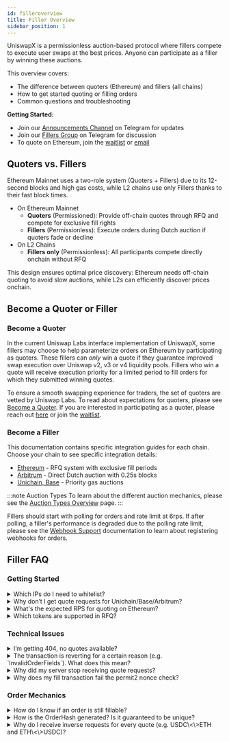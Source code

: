 ```yaml
---
id: filleroverview
title: Filler Overview
sidebar_position: 1
---
```


UniswapX is a permissionless auction-based protocol where fillers compete to execute user swaps at the best prices. Anyone can participate as a filler by winning these auctions.

This overview covers:
- The difference between quoters (Ethereum) and fillers (all chains)
- How to get started quoting or filling orders
- Common questions and troubleshooting

**Getting Started:**
- Join our [Announcements Channel](https://t.me/uniswapx_fillers) on Telegram for updates
- Join our [Fillers Group](https://t.me/UniswapXdiscussion) on Telegram for discussion
- To quote on Ethereum, join the [waitlist](https://uniswap.typeform.com/to/UiPDKgY6) or [email](mailto:quoters@uniswap.org)

## Quoters vs. Fillers

Ethereum Mainnet uses a two-role system (Quoters + Fillers) due to its 12-second blocks and high gas costs, while L2 chains use only Fillers thanks to their fast block times.

- On Ethereum Mainnet
    - **Quoters** (Permissioned): Provide off-chain quotes through RFQ and compete for exclusive fill rights
    - **Fillers** (Permissionless): Execute orders during Dutch auction if quoters fade or decline
- On L2 Chains  
    - **Fillers only** (Permissionless): All participants compete directly onchain without RFQ

This design ensures optimal price discovery: Ethereum needs off-chain quoting to avoid slow auctions, while L2s can efficiently discover prices onchain.

## Become a Quoter or Filler

### Become a Quoter
In the current Uniswap Labs interface implementation of UniswapX, some fillers may choose to help parameterize orders on Ethereum by participating as quoters. These fillers can *only* win a quote if they guarantee improved swap execution over Uniswap v2, v3 or v4 liquidity pools. Fillers who win a quote will receive execution priority for a limited period to fill orders for which they submitted winning quotes.

To ensure a smooth swapping experience for traders, the set of quoters are vetted by Uniswap Labs. To read about expectations for quoters, please see [Become a Quoter](docs/contracts/uniswapx/fillers/mainnet/becomeQuoter.md). If you are interested in participating as a quoter, please reach out [here](mailto:quoters@uniswap.org) or join the [waitlist](https://uniswap.typeform.com/to/UiPDKgY6).

### Become a Filler 
This documentation contains specific integration guides for each chain. Choose your chain to see specific integration details:

- [Ethereum](/contracts/uniswapx/fillers/mainnet/createFiller.md) - RFQ system with exclusive fill periods 
- [Arbitrum](/contracts/uniswapx/fillers/arbitrum/arbitrumfiller.md) - Direct Dutch auction with 0.25s blocks  
- [Unichain, Base](/contracts/uniswapx/fillers/priority/priorityorderreactor.md) - Priority gas auctions

:::note Auction Types
To learn about the different auction mechanics, please see the [Auction Types Overview](../03-auction-types.md) page. 
:::

Fillers should start with polling for orders and rate limit at 6rps. If after polling, a filler's performance is degraded due to the polling rate limit, please see the [Webhook Support](contracts/uniswapx/fillers/webhooks.md) documentation to learn about registering webhooks for orders.

## Filler FAQ

### Getting Started
<details>
  <summary>Which IPs do I need to whitelist?</summary>

    IPs to whitelist:
    <br/>
    **Beta Test Environment**
    - Quote requests: `3.135.148.114`
    - Order notification webhooks: `3.129.136.245`
    <br/>
    **Production Environment**
    - Quote requests: `3.138.88.28`
    - Order notification webhooks: `3.14.56.90`

</details>

<details>
  <summary>Why don’t I get quote requests for Unichain/Base/Arbitrum?</summary>

    On Ethereum, we use RFQ to accurately parameterize the order which often results in exclusive orders. On L2s, we don’t use RFQ and instead parameterize the auction solely based on the AMM price. As a result, we will only notify fillers of orders that are ready to be executed via the orders API or your registered webhook endpoint. Fill out this [onboarding form](https://forms.gle/FtqVhSinod9fZDNH8) if you would like your endpoint to be notified via webhook, but it is recommended that fillers try polling first and only pursue a webhook as needed. 
    <br/>
    For more information, please see our [Webhook Support Page](./webhooks.md).

</details>

<details>
  <summary>What's the expected RPS for quoting on Ethereum?</summary>

    1 RPS. 

</details>

<details>
  <summary>Which tokens are supported in RFQ?</summary>

    All tokens are supported, except those on the [unsupported token list](https://unsupportedtokens.uniswap.org/). 

</details>

### Technical Issues
<details>
  <summary>I’m getting 404, no quotes available?</summary>

  There are several reasons why you might receive this error:
  
  - **Price Impact**: UniswapX has filters that route trades to the AMM when direct AMM execution would be superior. If the price impact is too high or the benefit of routing through UniswapX isn't significant enough, no quote will be returned for this pair.
  
  - **Order Size**: Very small orders may not be economical to fill through UniswapX due to gas costs. Similarly, extremely large orders might exceed available liquidity from quoters.
  
  - **Response Latency**: If your filler responds but takes longer than 500ms, your quote will be rejected. Ensure your infrastructure can consistently respond within this latency requirement. The quote server is located in AWS `US-EAST-2` if you wish to co-locate to reduce latency.

</details>

<details>
  <summary>The transaction is reverting for a certain reason (e.g. `InvalidOrderFields`). What does this mean?</summary>

    Check the [KNOWN_ERRORS](https://github.com/Uniswap/sdks/blob/a7fb8d7b8eecdc8a29d386420339da86b0361a77/sdks/uniswapx-sdk/src/utils/OrderQuoter.ts#L70) in the SDK to see what the likely causes are.

</details>

<details>
  <summary>Why did my server stop receiving quote requests?</summary>

    Your server may be temporarily blocked due to our fade-rate monitor. If you win an RFQ but don't fill the order, this counts as a "fade." After too many fades, we temporarily stop sending you RFQs. 
    <br/>
    You'll know you're blocked when quote requests include a `blockUntilTimestamp` field indicating when you'll start receiving requests again.

</details>

<details>
  <summary>Why does my fill transaction fail the permit2 nonce check?</summary>

    A permit2 nonce check failure typically means:
    <br/>
    - The order has already been filled by another filler
    - The user cancelled the order
    - The signature has expired
    <br/>
    Before attempting to fill, verify the order is still valid. See: "How do I know if an order is still fillable?"

</details>

### Order Mechanics

<details>
  <summary>How do I know if an order is still fillable?</summary>

    The simulation using the [UniswapXOrderQuoter](https://github.com/Uniswap/sdks/blob/416793e034dd065fe3310f7c26b75c7255f610bb/sdks/uniswapx-sdk/src/utils/OrderQuoter.ts#L175) will tell you whether the order is still fillable.

</details>

<details>
  <summary>How is the OrderHash generated? Is it guaranteed to be unique?</summary>
    
    OrderHashes are generated from the hash of the witness information from the order, and are thus guarenteed to be cryptographically unique. 

</details>

<details>
  <summary>Why do I receive inverse requests for every quote (e.g. USDC\<\>ETH and ETH\<\>USDC)?</summary>

    We perform two quote requests per actual quote to obfuscate the swappers actual request to reduce the chances of front-running.

</details>



